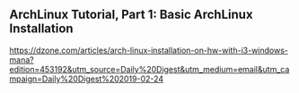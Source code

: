 
## ArchLinux Tutorial, Part 1: Basic ArchLinux Installation

https://dzone.com/articles/arch-linux-installation-on-hw-with-i3-windows-mana?edition=453192&utm_source=Daily%20Digest&utm_medium=email&utm_campaign=Daily%20Digest%202019-02-24


